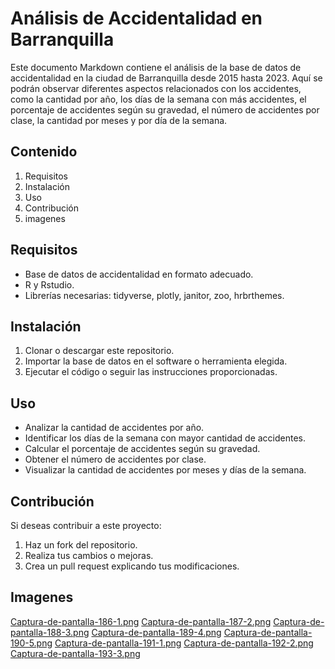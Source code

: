 # Análisis de Accidentalidad en Barranquilla

Este documento Markdown contiene el análisis de la base de datos de accidentalidad en la ciudad de Barranquilla desde 2015 hasta 2023. Aquí se podrán observar diferentes aspectos relacionados con los accidentes, como la cantidad por año, los días de la semana con más accidentes, el porcentaje de accidentes según su gravedad, el número de accidentes por clase, la cantidad por meses y por día de la semana.

## Contenido

1. Requisitos
2. Instalación
3. Uso
4. Contribución
5. imagenes

## Requisitos

- Base de datos de accidentalidad en formato adecuado.
- R y Rstudio.
- Librerías necesarias: tidyverse, plotly, janitor, zoo, hrbrthemes.

## Instalación

1. Clonar o descargar este repositorio.
2. Importar la base de datos en el software o herramienta elegida.
3. Ejecutar el código o seguir las instrucciones proporcionadas.

## Uso

- Analizar la cantidad de accidentes por año.
- Identificar los días de la semana con mayor cantidad de accidentes.
- Calcular el porcentaje de accidentes según su gravedad.
- Obtener el número de accidentes por clase.
- Visualizar la cantidad de accidentes por meses y días de la semana.

## Contribución

Si deseas contribuir a este proyecto:

1. Haz un fork del repositorio.
2. Realiza tus cambios o mejoras.
3. Crea un pull request explicando tus modificaciones.

## Imagenes

[Captura-de-pantalla-186-1.png](https://postimg.cc/2qfSMJr4)
[Captura-de-pantalla-187-2.png](https://postimg.cc/d74c6S1Q)
[Captura-de-pantalla-188-3.png](https://postimg.cc/CnfyFh4d)
[Captura-de-pantalla-189-4.png](https://postimg.cc/Yv7cHwLq)
[Captura-de-pantalla-190-5.png](https://postimg.cc/8Fkq7Bb2)
[Captura-de-pantalla-191-1.png](https://postimg.cc/vxnKJPQV)
[Captura-de-pantalla-192-2.png](https://postimg.cc/KRnVQspX)
[Captura-de-pantalla-193-3.png](https://postimg.cc/XZvzjNj3)
